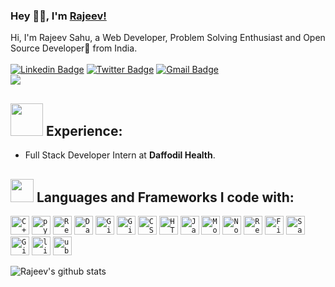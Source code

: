 ### Hey 👋🏽, I'm [Rajeev!](https://rajeevsahu21.netlify.app/) 

Hi, I'm Rajeev Sahu, a Web Developer, Problem Solving Enthusiast and Open Source Developer🚀 from India. <br> <br> 
[![Linkedin Badge](https://img.shields.io/badge/-RajeevSahu21-blue?style=social&logo=Linkedin&logoColor=blue&link=https://www.linkedin.com/in/RajeevSahu21)](https://www.linkedin.com/in/RajeevSahu21/)
[![Twitter Badge](https://img.shields.io/badge/-@RajeevSahu21-1ca0f1?style=social&logo=twitter&logoColor=blue&link=https://twitter.com/RajeevSahu21)](https://twitter.com/RajeevSahu21) 
[![Gmail Badge](https://img.shields.io/badge/-GMail-c14438?style=social&logo=Gmail&logoColor=red&link=mailto:rajeevsahu210@gmail.com)](mailto:rajeevsahu210@gmail.com)
<br />
![](https://visitor-badge.glitch.me/badge?page_id=rajeevsahu21.rajeevsahu21)  <br> 


## <img src="https://media.giphy.com/media/QXPqYpSyBIMjBTtBbl/giphy.gif" width="52px"> Experience: 

- Full Stack Developer Intern at **Daffodil Health**.


## <img src="https://media.giphy.com/media/QssGEmpkyEOhBCb7e1/giphy.gif" width="37px"> Languages and Frameworks I code with:

<code><img width="30px" src="https://img.icons8.com/color/4x/c-plus-plus-logo.png" title="C++"/></code>
<code><img width="30px" src="https://img.icons8.com/color/4x/python.png" title="python"/></code>
<code><img width="30px" src="https://img.icons8.com/plasticine/100/000000/react.png" title="React"/></code>
<code><img width="30px" src="https://img.icons8.com/dusk/64/000000/database-restore.png" title="Database"/></code>
<code><img width="30px" src="https://img.icons8.com/fluent/8x/github.png" title="GitHub"/></code>
<code><img width="30px" src="https://img.icons8.com/color/2x/git.png" title="Git"/></code>
<code><img width="30px" src="https://img.icons8.com/color/48/000000/css3.png" title="CSS"/></code>
<code><img width="30px" src="https://img.icons8.com/color/48/000000/html-5.png" title="HTML"/></code>
<code><img width="30px" src="https://img.icons8.com/color/48/000000/javascript--v1.png" title="Javascript"/></code>
<code><img width="30px" src="https://img.icons8.com/color/8x/000000/mongodb.png" title="MongoDB"/></code>
<code><img width="30px" src="https://img.icons8.com/color/8x/000000/nodejs.png" title="Nodejs"/></code>
<code><img width="30px" src="https://img.icons8.com/color/8x/000000/redux.png" title="Redux"/></code>
<code><img width="30px" src="https://img.icons8.com/color/8x/000000/firebase.png" title="Firebase"/></code>
<code><img width="30px" src="https://img.icons8.com/color/8x/000000/sass.png" title="Sass"/></code>
<code><img width="30px" src="https://img.icons8.com/color/8x/000000/gitlab.png" title="GitLab"/></code>
<code><img width="30px" src="https://img.icons8.com/color/8x/000000/linux.png" title="linux"/></code>
<code><img width="30px" src="https://img.icons8.com/color/8x/000000/ubuntu.png" title="ubuntu"/></code>


![Rajeev's github stats](https://github-readme-stats.vercel.app/api?username=rajeevsahu21&show_icons=true&hide_border=true)
